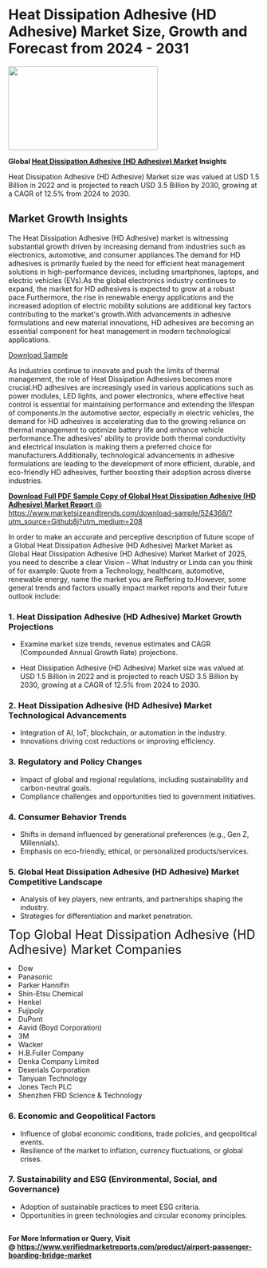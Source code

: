 <H1>Heat Dissipation Adhesive (HD Adhesive) Market Size, Growth and Forecast from 2024 - 2031</H1><img class="aligncenter size-medium wp-image-584254" src="https://thirdeyenews.in/wp-content/uploads/2024/09/Global-Market-Research-300x168.jpeg" alt="" width="300" height="168" /><p><strong>Global&nbsp;<a href="https://www.marketsizeandtrends.com/download-sample/524368/?utm_source=Github8j?utm_medium=208">Heat Dissipation Adhesive (HD Adhesive) Market</a> Insights</strong></p><p>Heat Dissipation Adhesive (HD Adhesive) Market size was valued at USD 1.5 Billion in 2022 and is projected to reach USD 3.5 Billion by 2030, growing at a CAGR of 12.5% from 2024 to 2030.</p><p><h2>Market Growth Insights</h2> <p>The Heat Dissipation Adhesive (HD Adhesive) market is witnessing substantial growth driven by increasing demand from industries such as electronics, automotive, and consumer appliances.The demand for HD adhesives is primarily fueled by the need for efficient heat management solutions in high-performance devices, including smartphones, laptops, and electric vehicles (EVs).As the global electronics industry continues to expand, the market for HD adhesives is expected to grow at a robust pace.Furthermore, the rise in renewable energy applications and the increased adoption of electric mobility solutions are additional key factors contributing to the market's growth.With advancements in adhesive formulations and new material innovations, HD adhesives are becoming an essential component for heat management in modern technological applications.</p> <p><a href="#">Download Sample</a></p> <p>As industries continue to innovate and push the limits of thermal management, the role of Heat Dissipation Adhesives becomes more crucial.HD adhesives are increasingly used in various applications such as power modules, LED lights, and power electronics, where effective heat control is essential for maintaining performance and extending the lifespan of components.In the automotive sector, especially in electric vehicles, the demand for HD adhesives is accelerating due to the growing reliance on thermal management to optimize battery life and enhance vehicle performance.The adhesives' ability to provide both thermal conductivity and electrical insulation is making them a preferred choice for manufacturers.Additionally, technological advancements in adhesive formulations are leading to the development of more efficient, durable, and eco-friendly HD adhesives, further boosting their adoption across diverse industries.</p> <p><a href="#"></p><p><span class=""><strong>Download Full PDF Sample Copy of Global Heat Dissipation Adhesive (HD Adhesive) Market Report</strong> @ <a href="https://www.marketsizeandtrends.com/download-sample/524368/?utm_source=Github8j?utm_medium=208" target="_blank">https://www.marketsizeandtrends.com/download-sample/524368/?utm_source=Github8j?utm_medium=208</a></span></p><p>In order to make an accurate and perceptive description of future scope of a Global&nbsp;Heat Dissipation Adhesive (HD Adhesive) Market Market as Global&nbsp;Heat Dissipation Adhesive (HD Adhesive) Market Market of 2025, you need to describe a clear Vision &ndash; What Industry or Linda can you think of for example: Quote from a Technology, healthcare, automotive, renewable energy, name the market you are Reffering to.However, some general trends and factors usually impact market reports and their future outlook include:</p><h3>1.&nbsp;<strong>Heat Dissipation Adhesive (HD Adhesive) Market Growth Projections</strong></h3><ul><li>Examine market size trends, revenue estimates and CAGR (Compounded Annual Growth Rate) projections.</li><li><p>Heat Dissipation Adhesive (HD Adhesive) Market size was valued at USD 1.5 Billion in 2022 and is projected to reach USD 3.5 Billion by 2030, growing at a CAGR of 12.5% from 2024 to 2030.</p></li></ul><h3>2.&nbsp;<strong>Heat Dissipation Adhesive (HD Adhesive) Market Technological Advancements</strong></h3><ul><li>Integration of AI, IoT, blockchain, or automation in the industry.</li><li>Innovations driving cost reductions or improving efficiency.</li></ul><h3>3.&nbsp;<strong>Regulatory and Policy Changes</strong></h3><ul><li>Impact of global and regional regulations, including sustainability and carbon-neutral goals.</li><li>Compliance challenges and opportunities tied to government initiatives.</li></ul><h3>4.&nbsp;<strong>Consumer Behavior Trends</strong></h3><ul><li>Shifts in demand influenced by generational preferences (e.g., Gen Z, Millennials).</li><li>Emphasis on eco-friendly, ethical, or personalized products/services.</li></ul><h3>5.&nbsp;<strong>Global Heat Dissipation Adhesive (HD Adhesive) Market Competitive Landscape</strong></h3><ul><li>Analysis of key players, new entrants, and partnerships shaping the industry.</li><li>Strategies for differentiation and market penetration.</li></ul><p data-pm-slice="1 1 []"><span style="color: inherit; font-family: inherit; font-size: 25px;">Top Global Heat Dissipation Adhesive (HD Adhesive) Market Companies</span></p><div class="" data-test-id=""><p><li>Dow</li><li> Panasonic</li><li> Parker Hannifin</li><li> Shin-Etsu Chemical</li><li> Henkel</li><li> Fujipoly</li><li> DuPont</li><li> Aavid (Boyd Corporation)</li><li> 3M</li><li> Wacker</li><li> H.B.Fuller Company</li><li> Denka Company Limited</li><li> Dexerials Corporation</li><li> Tanyuan Technology</li><li> Jones Tech PLC</li><li> Shenzhen FRD Science & Technology</li></p></div><h3>6.&nbsp;<strong>Economic and Geopolitical Factors</strong></h3><ul><li>Influence of global economic conditions, trade policies, and geopolitical events.</li><li>Resilience of the market to inflation, currency fluctuations, or global crises.</li></ul><h3>7.&nbsp;<strong>Sustainability and ESG (Environmental, Social, and Governance)</strong></h3><ul><li>Adoption of sustainable practices to meet ESG criteria.</li><li>Opportunities in green technologies and circular economy principles.</li></ul><h2><strong style="font-size: 14px;">For More Information or Query, Visit @&nbsp;</strong><a style="background-color: #ffffff; font-size: 14px;" href="https://www.marketsizeandtrends.com/report/heat-dissipation-adhesive-hd-adhesive-market/" target="_blank">https://www.verifiedmarketreports.com/product/airport-passenger-boarding-bridge-market</a></h2>